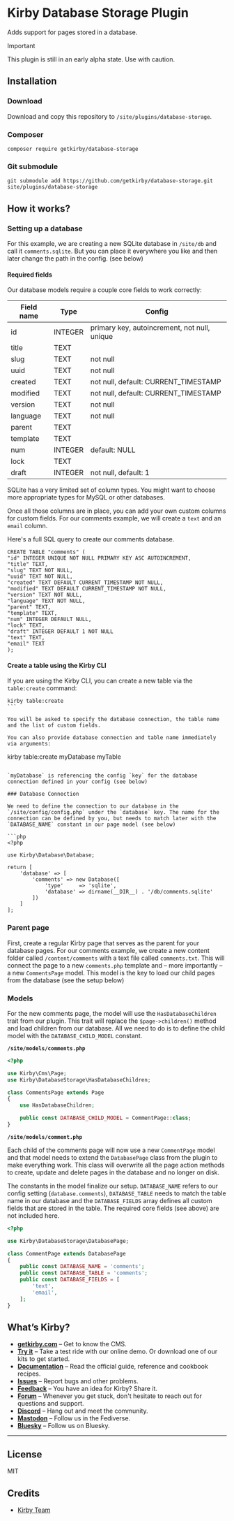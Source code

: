 # Kirby Database Storage Plugin

Adds support for pages stored in a database. 

> [!IMPORTANT]  
> This plugin is still in an early alpha state. Use with caution.

## Installation

### Download

Download and copy this repository to `/site/plugins/database-storage`.

### Composer

```
composer require getkirby/database-storage
```

### Git submodule

```
git submodule add https://github.com/getkirby/database-storage.git site/plugins/database-storage
```

## How it works?

### Setting up a database

For this example, we are creating a new SQLite database in `/site/db` and call it `comments.sqlite`. But you can place it everywhere you like and then later change the path in the config. (see below)

#### Required fields

Our database models require a couple core fields to work correctly:

| Field name | Type | Config
| - | - | - |
| id | INTEGER | primary key, autoincrement, not null, unique
| title | TEXT |
| slug | TEXT | not null
| uuid | TEXT | not null
| created | TEXT | not null, default: CURRENT_TIMESTAMP
| modified | TEXT | not null, default: CURRENT_TIMESTAMP
| version | TEXT | not null
| language | TEXT | not null
| parent | TEXT |
| template | TEXT |
| num | INTEGER | default: NULL
| lock | TEXT |
| draft | INTEGER | not null, default: 1

SQLite has a very limited set of column types. You might want to choose more appropriate types for MySQL or other databases.

Once all those columns are in place, you can add your own custom columns for custom fields. For our comments example, we will create a `text` and an `email` column.

Here's a full SQL query to create our comments database.

```
CREATE TABLE "comments" (
"id" INTEGER UNIQUE NOT NULL PRIMARY KEY ASC AUTOINCREMENT,
"title" TEXT,
"slug" TEXT NOT NULL,
"uuid" TEXT NOT NULL,
"created" TEXT DEFAULT CURRENT_TIMESTAMP NOT NULL,
"modified" TEXT DEFAULT CURRENT_TIMESTAMP NOT NULL,
"version" TEXT NOT NULL,
"language" TEXT NOT NULL,
"parent" TEXT,
"template" TEXT,
"num" INTEGER DEFAULT NULL,
"lock" TEXT,
"draft" INTEGER DEFAULT 1 NOT NULL
"text" TEXT,
"email" TEXT
);
```

#### Create a table using the Kirby CLI

If you are using the Kirby CLI, you can create a new table via the `table:create` command:

````
kirby table:create
```

You will be asked to specify the database connection, the table name and the list of custom fields.

You can also provide database connection and table name immediately via arguments:

````
kirby table:create myDatabase myTable
```

`myDatabase` is referencing the config `key` for the database connection defined in your config (see below)

### Database Connection

We need to define the connection to our database in the `/site/config/config.php` under the `database` key. The name for the connection can be defined by you, but needs to match later with the `DATABASE_NAME` constant in our page model (see below)

```php
<?php

use Kirby\Database\Database;

return [
    'database' => [
        'comments' => new Database([
            'type'     => 'sqlite',
            'database' => dirname(__DIR__) . '/db/comments.sqlite'
        ])
    ]
];
```

### Parent page

First, create a regular Kirby page that serves as the parent for your database pages. For our comments example, we create a new content folder called `/content/comments` with a text file called `comments.txt`. This will connect the page to a new `comments.php` template and – more importantly – a new `CommentsPage` model. This model is the key to load our child pages from the database (see the setup below)

### Models

For the new comments page, the model will use the `HasDatabaseChildren` trait from our plugin. This trait will replace the `$page->children()` method and load children from our database. All we need to do is to define the child model with the `DATABASE_CHILD_MODEL` constant.

**`/site/models/comments.php`**
```php
<?php

use Kirby\Cms\Page;
use Kirby\DatabaseStorage\HasDatabaseChildren;

class CommentsPage extends Page
{
    use HasDatabaseChildren;

    public const DATABASE_CHILD_MODEL = CommentPage::class;
}
```

**`/site/models/comment.php`**

Each child of the comments page will now use a new `CommentPage` model and that model needs to extend the `DatabasePage` class from the plugin to make everything work. This class will overwrite all the page action methods to create, update and delete pages in the database and no longer on disk.

The constants in the model finalize our setup. `DATABASE_NAME` refers to our config setting (`database.comments`), `DATABASE_TABLE` needs to match the table name in our database and the `DATABASE_FIELDS` array defines all custom fields that are stored in the table. The required core fields (see above) are not included here.

```php
<?php

use Kirby\DatabaseStorage\DatabasePage;

class CommentPage extends DatabasePage
{
    public const DATABASE_NAME = 'comments';
    public const DATABASE_TABLE = 'comments';
    public const DATABASE_FIELDS = [
        'text',
        'email',
    ];
}
```

## What’s Kirby?

- **[getkirby.com](https://getkirby.com)** – Get to know the CMS.
- **[Try it](https://getkirby.com/try)** – Take a test ride with our online demo. Or download one of our kits to get started.
- **[Documentation](https://getkirby.com/docs/guide)** – Read the official guide, reference and cookbook recipes.
- **[Issues](https://github.com/getkirby/kirby/issues)** – Report bugs and other problems.
- **[Feedback](https://feedback.getkirby.com)** – You have an idea for Kirby? Share it.
- **[Forum](https://forum.getkirby.com)** – Whenever you get stuck, don't hesitate to reach out for questions and support.
- **[Discord](https://chat.getkirby.com)** – Hang out and meet the community.
- **[Mastodon](https://mastodon.social/@getkirby)** – Follow us in the Fediverse.
- **[Bluesky](https://bsky.app/profile/getkirby.com)** – Follow us on Bluesky.

---

## License

MIT

## Credits

- [Kirby Team](https://getkirby.com)
